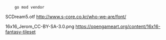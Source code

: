 ```
    go mod vendor
```
SCDream5.otf
    http://www.s-core.co.kr/who-we-are/font/

16x16_Jerom_CC-BY-SA-3.0.png
    https://opengameart.org/content/16x16-fantasy-tileset